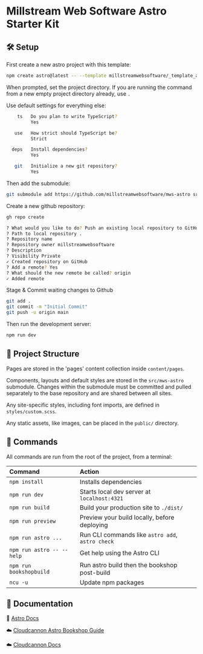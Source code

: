# Millstream Web Software Astro Starter Kit

## 🛠️ Setup

First create a new astro project with this template:

```sh
npm create astro@latest -- --template millstreamwebsoftware/_template_astro_project
```

When prompted, set the project directory. If you are running the command from a new empty project directory already, use `.`

Use default settings for everything else:

```sh
    ts   Do you plan to write TypeScript?
         Yes

   use   How strict should TypeScript be?
         Strict

  deps   Install dependencies?
         Yes

   git   Initialize a new git repository?
         Yes
```

Then add the submodule:

```sh
git submodule add https://github.com/millstreamwebsoftware/mws-astro src/mws-astro
```

Create a new github repository:

```sh
gh repo create
```

```sh
? What would you like to do? Push an existing local repository to GitHub
? Path to local repository .
? Repository name
? Repository owner millstreamwebsoftware
? Description
? Visibility Private
✓ Created repository on GitHub
? Add a remote? Yes
? What should the new remote be called? origin
✓ Added remote
```

Stage & Commit waiting changes to Github

```sh
git add .
git commit -m "Initial Commit"
git push -u origin main
```

Then run the development server:

```sh
npm run dev
```

## 🚀 Project Structure

Pages are stored in the 'pages' content collection inside `content/pages`.

Components, layouts and default styles are stored in the `src/mws-astro` submodule. Changes within the submodule must be committed and pulled separately to the base repository and are shared between all sites.

Any site-specific styles, including font imports, are defined in `styles/custom.scss`.

Any static assets, like images, can be placed in the `public/` directory.

## 🧞 Commands

All commands are run from the root of the project, from a terminal:

| Command                   | Action                                           |
| :------------------------ | :----------------------------------------------- |
| `npm install`             | Installs dependencies                            |
| `npm run dev`             | Starts local dev server at `localhost:4321`      |
| `npm run build`           | Build your production site to `./dist/`          |
| `npm run preview`         | Preview your build locally, before deploying     |
| `npm run astro ...`       | Run CLI commands like `astro add`, `astro check` |
| `npm run astro -- --help` | Get help using the Astro CLI                     |
| `npm run bookshopbuild`   | Run astro build then the bookshop post-build     |
| `ncu -u`                  | Update npm packages                              |

## 📖 Documentation

🚀 [Astro Docs](https://docs.astro.build)

☁️ [Cloudcannon Astro Bookshop Guide](https://cloudcannon.com/documentation/guides/bookshop-astro-guide/)

☁️ [Cloudcannon Docs](https://cloudcannon.com/documentation/articles/)
